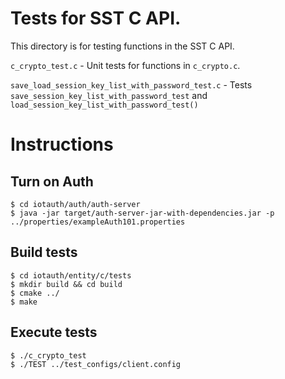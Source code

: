 # Tests for SST C API.
This directory is for testing functions in the SST C API.

`c_crypto_test.c` - Unit tests for functions in `c_crypto.c`.

`save_load_session_key_list_with_password_test.c` - Tests `save_session_key_list_with_password_test` and `load_session_key_list_with_password_test()`

# Instructions
## Turn on Auth
```
$ cd iotauth/auth/auth-server
$ java -jar target/auth-server-jar-with-dependencies.jar -p ../properties/exampleAuth101.properties
```

## Build tests
```
$ cd iotauth/entity/c/tests
$ mkdir build && cd build
$ cmake ../
$ make
```

## Execute tests
```
$ ./c_crypto_test
$ ./TEST ../test_configs/client.config
```